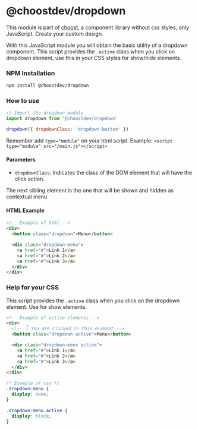 # @choostdev/dropdown

This module is part of [choost](https://github.com/albertesc/choost), a component library without css styles, only JavaScript. Create your custom design.

With this JavaScript module you will obtain the basic utility of a dropdown component. This script provides the `.active` class when you click on dropdown element, use this in your CSS styles for show/hide elements.

### NPM Installation

```bash
npm install @choostdev/dropdown
```

### How to use

```JavaScript
// Import the dropdown module
import dropdown from '@choostdev/dropdown'

dropdown({ dropdownClass: 'dropdown-button' })
```

Remember add `type="module"` on your html script. Example: `<script type="module" src="/main.js"></script>`

#### Parameters

- `dropdownClass`: Indicates the class of the DOM element that will have the click action.

The next sibling element is the one that will be shown and hidden as contextual menu

#### HTML Example

```html
<!-- Example of html -->
<div>
  <button class="dropdown">Menu</button>

  <div class="dropdown-menu">
    <a href="#">Link 1</a>
    <a href="#">Link 2</a>
    <a href="#">Link 3</a>
  </div>
</div>
```

### Help for your CSS

This script provides the `.active` class when you click on the dropdown element. Use for show elements.

```html
<!-- Example of active elements -->
<div>
  <!-- 👇 You are clicked in this element -->
  <button class="dropdown active">Menu</button>

  <div class="dropdown-menu active">
    <a href="#">Link 1</a>
    <a href="#">Link 2</a>
    <a href="#">Link 3</a>
  </div>
</div>
```

```css
/* Example of css */
.dropdown-menu {
  display: none;
}

.dropdown-menu.active {
  display: block;
}
```
